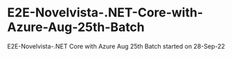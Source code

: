 # E2E-Novelvista-.NET-Core-with-Azure-Aug-25th-Batch
E2E-Novelvista-.NET Core with Azure Aug 25th Batch started on 28-Sep-22
